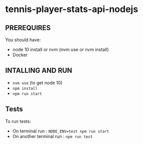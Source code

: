 # tennis-player-stats-api-nodejs

## PREREQUIRES
You should have:
- node 10 install or nvm (nvm use or nvm install)
- Docker

## INTALLING AND RUN
- `nvm use` (to get node 10)
- `npm install`
- `npm run start`

## Tests
To run tests:
- On terminal run : `NODE_ENV=test npm run start`
- On another terminal run : `npm run test`
